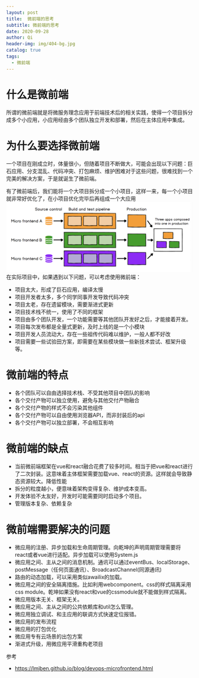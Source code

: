 ```yaml
---
layout: post
title:  微前端的思考
subtitle: 微前端的思考
date: 2020-09-28
author: Qi
header-img: img/404-bg.jpg
catalog: true
tags:
  - 微前端
---
```


# 什么是微前端

所谓的微前端就是将微服务理念应用于前端技术后的相关实践，使得一个项目拆分成多个小应用，小应用经由多个团队独立开发和部署，然后在主体应用中集成。

# 为什么要选择微前端

一个项目在刚成立时，体量很小，但随着项目不断做大，可能会出现以下问题：巨石应用、分支混乱、代码冲突、打包麻烦、维护困难对于这些问题，很难找到一个完美的解决方案，于是就诞生了微前端。

有了微前端后，我们能将一个大项目拆分成一个小项目，这样一来，每一个小项目就非常好优化了，在小项目优化完毕后再组成一个大应用
![Image text](/img/微前端.png)
在实际项目中，如果遇到以下问题，可以考虑使用微前端：
- 项目太大，形成了巨石应用，编译太慢
- 项目开发者太多，多个同学同事开发导致代码冲突
- 项目太老，存在遗留模块，需要渐进式更新
- 项目技术栈不统一，使用了不同的框架
- 项目由多个团队开发，一个功能需要等其他团队开发好之后，才能接着开发。
- 项目每次发布都是全量式更新，及时上线的是一个小模块
- 项目开发人员流动大，存在一些祖传代码难以维护，一般人都不好改
- 项目需要一些试验田方案，即需要在某些模块做一些新技术尝试、框架升级等。

# 微前端的特点

- 各个团队可以自由选择技术栈、不受其他项目中团队的影响
- 各个交付产物可以独立使用，避免与其他交付产物融合
- 各个交付产物的样式不会污染其他组件
- 各个交付产物可以自由使用浏览器API，而非封装后的api
- 各个交付产物可以独立部署，不会相互影响

# 微前端的缺点

- 当前微前端框架在vue和react融合花费了较多时间。相当于把vue和react进行了二次封装。这意味着主体框架需要加载vue、react的资源。这样就会导致静态资源较大。降低性能
- 拆分的粒度越小，便意味着架构变得复杂、维护成本变高。
- 开发体验不太友好，开发时可能需要同时启动多个项目。
- 管理版本复杂、依赖复杂

# 微前端需要解决的问题

- 微应用的注册、异步加载和生命周期管理。向乾坤的声明周期管理需要将react或者vue进行适配。异步加载可以使用System.js
- 微应用之间、主从之间的消息机制。通讯可以通过eventBus、localStorage、postMessage（任何页面通讯）、BroadcastChannel(同源通讯)
- 路由的动态加载，可以采用类似awailix的加载。
- 微应用之间的安全隔离措施。比如利用webcomponent。css的样式隔离采用css module。乾坤如果没有react和vue的cssmodule就不能做到样式隔离。
- 微应用版本无关、框架无关。
- 微应用之间、主从之间的公共依赖库和util怎么管理。
- 微应用独立调试、和主应用的联调方式快速定位报错。
- 微应用的发布流程
- 微应用的打包优化
- 微应用专有云场景的出包方案
- 渐进式升级，用微应用平滑重构老项目

参考

- https://lmjben.github.io/blog/devops-microfrontend.html





